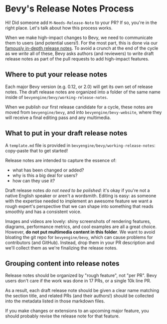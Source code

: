 # Bevy's Release Notes Process

Hi! Did someone add `M-Needs-Release-Note` to your PR? If so, you're in the right place.
Let's talk about how this process works.

When we make high-impact changes to Bevy, we need to communicate them to users (and potential users!).
For the most part, this is done via our [famously in-depth release notes](https://bevyengine.org/news/).
To avoid a crunch at the end of the cycle as we *write* all of these,
Bevy asks authors (and reviewers) to write draft release notes as part of the pull requests to add high-impact features.

## Where to put your release notes

Each major Bevy version (e.g. 0.12, or 2.0) will get its own set of release notes.
The draft release notes are organized into a folder of the same name inside of `bevyengine/bevy/working-release-notes`.

When we publish our first release candidate for a cycle, these notes are moved from `bevyengine/bevy`, and into `bevyengine/bevy-website`,
where they will receive a final editing pass and any multimedia.

## What to put in your draft release notes

A `template.md` file is provided in `bevyengine/bevy/working-release-notes`: copy-paste that to get started!

Release notes are intended to capture the essence of:

- what has been changed or added?
- why is this a big deal for users?
- how can they use it?

Draft release notes *do not need to be polished*: it's okay if you're not a native English speaker or aren't a wordsmith.
Editing is easy: as someone with the expertise needed to implement an awesome feature we want a rough expert's perspective that we can shape into something that reads smoothly and has a consistent voice.

Images and videos are lovely: shiny screenshots of rendering features, diagrams, performance metrics, and cool examples are all a great choice.
However, **do not put multimedia content in this folder**.
We want to avoid bloating the git repo for `bevyengine/bevy`, which can cause problems for contributors (and GitHub).
Instead, drop them in your PR description and we'll collect them as we're finalizing the release notes.

## Grouping content into release notes

Release notes should be organized by "rough feature", not "per PR".
Bevy users don't care if the work was done in 17 PRs, or a single 10k line PR.

As a result, each draft release note should be given a clear name matching the section title,
and related PRs (and their authors!) should be collected into the metadata listed in those markdown files.

If you make changes or extensions to an upcoming major feature, you should probably revise the release note for that feature.
